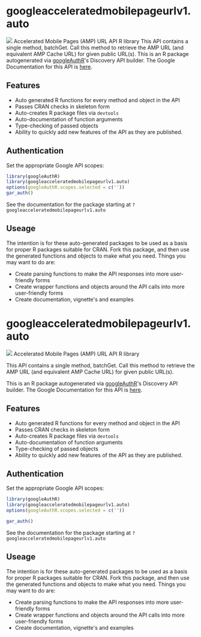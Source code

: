 # googleacceleratedmobilepageurlv1.auto
![](http://www.google.com/images/icons/product/search-32.gif)
Accelerated Mobile Pages (AMP) URL API R library
This API contains a single method, batchGet. Call this method to retrieve the AMP URL (and equivalent AMP Cache URL) for given public URL(s).
This is an R package autogenerated via [googleAuthR](http://code.markedmondson.me/googleAuthR)'s Discovery API builder. 
The Google Documentation for this API is [here](https://developers.google.com/amp/cache/).
## Features 
 * Auto generated R functions for every method and object in the API
 * Passes CRAN checks in skeleton form
 * Auto-creates R package files via `devtools`
 * Auto-documentation of function arguments
 * Type-checking of passed objects
 * Ability to quickly add new features of the API as they are published.
## Authentication
Set the appropriate Google API scopes:
```r
library(googleAuthR)
library(googleacceleratedmobilepageurlv1.auto)
options(googleAuthR.scopes.selected = c(''))
gar_auth()
```
 See the documentation for the package starting at `?googleacceleratedmobilepageurlv1.auto`
## Useage
The intention is for these auto-generated packages to be used as a basis for proper R packages suitable for CRAN.
Fork this package, and then use the generated functions and objects to make what you need.
Things you may want to do are:
* Create parsing functions to make the API responses into more user-friendly forms
* Create wrapper functions and objects around the API calls into more user-friendly forms
* Create documentation, vignette's and examples
# googleacceleratedmobilepageurlv1.auto
![](http://www.google.com/images/icons/product/search-32.gif)
Accelerated Mobile Pages (AMP) URL API R library

This API contains a single method, batchGet. Call this method to retrieve the AMP URL (and equivalent AMP Cache URL) for given public URL(s).

This is an R package autogenerated via [googleAuthR](http://code.markedmondson.me/googleAuthR)'s Discovery API builder. 
The Google Documentation for this API is [here](https://developers.google.com/amp/cache/).

## Features 
 * Auto generated R functions for every method and object in the API
 * Passes CRAN checks in skeleton form
 * Auto-creates R package files via `devtools`
 * Auto-documentation of function arguments
 * Type-checking of passed objects
 * Ability to quickly add new features of the API as they are published.

## Authentication
Set the appropriate Google API scopes:

```r
library(googleAuthR)
library(googleacceleratedmobilepageurlv1.auto)
options(googleAuthR.scopes.selected = c(''))

gar_auth()
```
 See the documentation for the package starting at `?googleacceleratedmobilepageurlv1.auto`
## Useage
The intention is for these auto-generated packages to be used as a basis for proper R packages suitable for CRAN.
Fork this package, and then use the generated functions and objects to make what you need.
Things you may want to do are:
* Create parsing functions to make the API responses into more user-friendly forms
* Create wrapper functions and objects around the API calls into more user-friendly forms
* Create documentation, vignette's and examples

